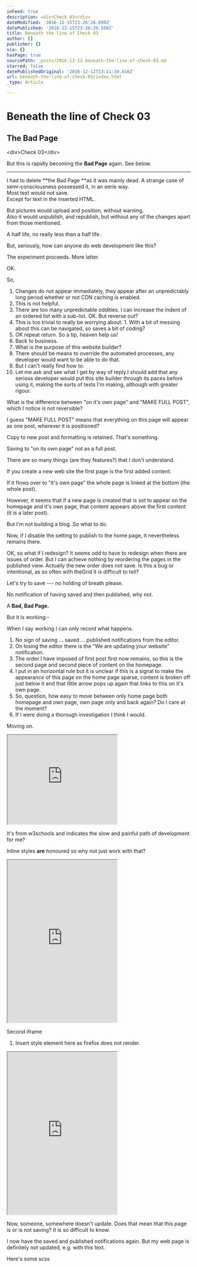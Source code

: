 ```yaml
---
inFeed: true
description: <div>Check 03</div>
dateModified: '2016-12-15T23:26:26.099Z'
datePublished: '2016-12-15T23:26:26.558Z'
title: Beneath the line of Check 03
author: []
publisher: {}
via: {}
hasPage: true
sourcePath: _posts/2016-12-12-beneath-the-line-of-check-03.md
starred: false
datePublishedOriginal: '2016-12-12T13:11:39.816Z'
url: beneath-the-line-of-check-03/index.html
_type: Article

---
```

# **Beneath the line of Check 03**

## **The Bad Page**

<div\>Check 03</div\>

But this is rapidly becoming the **Bad Page** again. See below.

---

I had to delete **the Bad Page **as it was mainly dead. A strange case of semi-consciousness possessed it, in an eerie way.  
Most text would not save.  
Except for text in the inserted HTML.

But pictures would upload and position, without warning.  
Also it would unpublish, and republish, but without any of the changes apart from those mentioned.

A half life, no really less than a half life.

But, seriously, how can anyone do web development like this?

The experiment proceeds. More latter.

OK.

So,

1. Changes do not appear immediately, they appear after an unpredictably long period whether or not CDN caching is enabled.
  1. This is not helpful.
  2. There are too many unpredictable oddities. I can increase the indent of an ordered list with a sub-list. OK. But reverse out?
  3. This is too trivial to really be worrying about.
    1. With a bit of messing about this can be navigated, so saves a bit of coding?
2. OK repeat return. So a tip, heaven help us!
3. Back to business.
  1. What is the purpose of this website builder?
  2. There should be means to override the automated processes, any developer would want to be able to do that.
  3. But I can't really find how to.
4. Let me ask and see what I get by way of reply.I should add that any serious developer would put this site builder through its paces before using it, making the sorts of tests I'm making, although with greater rigour.

What is the difference between "on it's own page" and "MAKE FULL POST", which I notice is not reversible?

I guess "MAKE FULL POST" means that everything on this page will appear as one post, wherever it is positioned?

Copy to new post and formatting is retained. That's something.

Saving to "on its own page" not as a full post.

There are so many things (are they features?) that I don't understand.

If you create a new web site the first page is the first added content.

If it flows over to "it's own page" the whole page is linked at the bottom (the whole post).

However, it seems that if a new page is created that is set to appear on the homepage and it's own page, that content appears above the first content (it is a later post).

But I'm not building a blog. So what to do.

Now, if I disable the setting to publish to the home page, it nevertheless remains there.

OK, so what if I redesign? It seems odd to have to redesign when there are issues of order. But I can achieve nothing by reordering the pages in the published view. Actually the new order does not save. Is this a bug or intentional, as so often with theGrid it is difficult to tell?

Let's try to save --- no holding of breath please.

No notification of having saved and then published, why not.

A **Bad, Bad Page.**

But it is working:-

When I say working I can only record what happens.

1. No sign of saving ... saved ... published notifications from the editor.
2. On losing the editor there is the "We are updating your website" notification.
3. The order I have imposed of first post first now remains, so this is the second page and second piece of content on the homepage.
4. I put in an horizontal rule but it is unclear if this is a signal to make the appearance of this page on the home page sparse, content is broken off just below it and that little arrow pops up again that links to this on it's own page.
5. So, question, how easy to move between only home page both homepage and own page, own page only and back again? Do I care at the moment?
  1. If I were doing a thorough investigation I think I would.

Moving on.

<iframe src="https://the-grid.github.io/ed-userhtml/?g=eJw1j8FSwzAMRO_9ip2eoYFya0xuHBi48gFObGINiuSxlZb-PQ6F287qzb6RC3RGtSvH5_3op6-56CrhflLWchq5Nf0tXxJZ7LMPgWQ-HR_yd78fdoBLx-FdJai4rsWtyX8FqMJSxOQzmWdMZFfoJ15kZi_hgFf7Rxathqx5ZV3rDST5vXxI8wa8NWvQ5Q4XsgSPJVrRrNyGBb5Evw3rORY8PmEhZtr8kvy4EVYPrsvDznXt3eEHs2lU1A" height="244" style=""></iframe>

It's from w3schools and indicates the slow and painful path of development for me?

Inline styles **are** honoured so why not just work with that?

<iframe src="https://the-grid.github.io/ed-userhtml/?g=eJydU7uS1DAQzP0VcyKwtyhLRXrn3QQoEh4BIUUgW7O2jrHGSPIeW9T9O9Ku93HHIyCz3NM9relREzpvp7gpALaz66JlB4N2hvA9a1PhCn4mCKBjF5hQEvdVmSE0YMeJfYRXEhxDH8ItlPASUEbte4xy8Lhd3R3YSoEm9LECkao1EfTMRgpY8J32QNZ9gzUY7uYRXZTfZ_T7z0jYRfZVmeEvHmktjm3F1_KKnOzFREr8XCePJXfFqfk7r1t48-kDbD2PYJ3BH3KII5Xh0u-shZRkFsHnLl4MSMS586H8TG7Z7KWeJnTm9WApDY5kR-zwIxusop9xtbj9l7p88Hr6f_HH30N8630S_nOKBwwoZWldv4T59whP-S2hO44Q5il_4znIx6JRp30qmlYHhKywFkOMU7hVamLa9zZK9r3qOCm5dL-gxAaam7qGoHcYIO6nZOgG6jpvZXMUhOC7tXjA9kK7D-rJuSYbUY7WyfsgNhcnzWGzrlfnmas42FDPwctkbZhbaTn9wt5bU3chqMu6CCjY5YEl7tUb2aXuKwHJRZ7oCVtGfwRVGkjxC4K9ILo" height="444" style=""></iframe>

Second iframe

1. Insert style element here as firefox does not render.

<iframe src="https://the-grid.github.io/ed-userhtml/?g=eJyVVttu20YQfY6-YqIikOSapGzHaSrZboqkKAK0yUMeiz6syJG48ZLL7q4sKYH_vWeWpCI5TorCsMDl3M6cuSyvfNgZprBr-HoYeBuy3PvhzeCEPg-IKuVWup7RdI5Do4pC16vulGx4catDsrDbxOtPUbCwrmAnr6JGZT99R_wtyf1gkG6caiKAkvWqDDN6Pm2iUWO9DtoCkmOjgr7j6Erltytn13Uxox-WL_B3OT9AfxmN4fdVxYVWZGuzI5875nqg6oLGla6Tgu90zslGF6GkGf304mWznXRitX0oPpuePxf55wOsj2O7R-DshJ5tSfu9gApuuBY2AYbuNG9g7QJZ1-GicePsQi32QCd0kg3K8zTnOjhOjK45BpWSJcroFcKKjN0xTWrhrVmHCCXYRsh4Js-Gl6D1vD3ErITkZ3MCVsdLdh7qFEpuhWSX8YAKCRASte0p7Sg4VfuldRXhZx8XiaX0Now8fVz7QIo2aicucgv01kje4s0H5YIcoqvod-9v1j6CLx4nAH1K8juROh7TMFsw9Fs2xD8kMxq-szWn9MHS25ExwKVrsLsOVIFQdDyCDudtGvuaJAmAFhxUXnJBbLiCK-hwimR6HqWKuu6MULuOpMahP-za92ZtMo-XATHP0u-RLFmldIbiAJCx4CeWu7bhC7zov6vbWVfGflgu21k5LHd20rED9mlTMvjqIx31ZQcHZd73yHQeq17posCi4Ds058ICrNcF-73WS-mdA704Y07wREXouRZcVIxS8P3QQHz1-kmSiBX3JO77D3beVhxKHZm5ZbBrgf3BdCQHPU7jpbOVkDF5gJiN3eBV39Pn_1kYvMELFDC2BaYPc-yxD1CsGCPqIcAjBZTzcQFbJGLcN-MBSVHjU6LrgrczSs6-2nRvfn794vWvX08E-UbVcR6-qCe5NdYdGMVw2L8syQmtsasrrCCNpakMqnEm57aR-9Uvr8S20L4xajeDlURMFsbmt3HHwqtsAqkQ_CmPwr3SVdxuaLTcOsd5kK0HC2VIBZCgfByYQa-4dmY8KkNo_CzLluhan66sXUGx0T7NbSWX1C9LVWmzu37vN8oUI2yGwcIWO_r82G0AYOU5KHmyvxOaLal1sPPBk8dWaPvSl6qwG-Ee2vEHNwm51UKNzy8vT_v_aXoxOSURH6lMT-Nf-hLQnvT0X1xc4GQblesA-qbpc6FTckzafGY06jI6JY8FmHh2eonkkMLgKovX9Q3hEfeCbsKNWK_rPE5IievK8B9WFWOexAaIQ4_Vw6mxq_FIROi9jmY0-8p7BKQf0c3YxSsOaYn-n8yjaZaRMuzCmIZQRUsQqlCkQ-rkd8pJY9_SNRU2X8veS_9Zs9t9wBbMg3XjkYj_wna5HrYxh3-PDoy7dQ170UtbFaTaBf_dqQW9ef9nO1iA2s5CWobK4GrZx-z1xSUbeOv8PgTzQ8nG2NgpncXehXROqhq5lF-X2oA_k-aYXH5nCx4Ht-ZJh_u7EeLHwD7A_3d__3U1f3MOnh8vZ5RhkFT8kmjp-3Y5-1p21ZfrxK8beeZ9Ue-lxbrGGlwtlMdahYfrYT-NjTW7lQ6pdasMg9ggB4xnNryhq6eymNUde_maBKCn2NTSnl2nknf59RBfjV_MPvrs6IztFTjF11j6Ed-gh0himx320QNYuAx8svYuBbZyvUi1xSteOY3F53123DtDGuC2AWuwP5gY3GxhMsRqYqG1l3X8t8IMWP4FeZeRkQ" height="444" style=""></iframe>

Now, someone, somewhere doesn't update. Does that mean that this page is or is not saving? It is so difficult to know.

I now have the saved and published notifications again. But my web page is definitely not updated, e.g. with this text.

Here's some scss